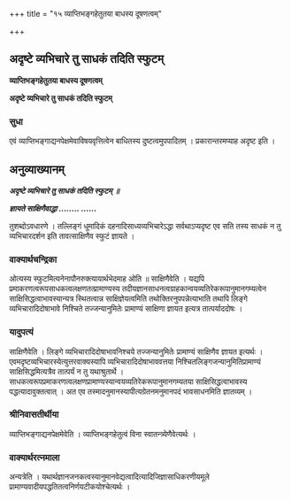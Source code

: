 +++
title = "१५ व्याप्तिभङ्गहेतुतया बाधस्य दूषणत्वम्"

+++


## अदृष्टे व्यभिचारे तु साधकं तदिति स्फुटम्

**व्याप्तिभङ्गहेतुतया बाधस्य दूषणत्वम्**

**अदृष्टे व्यभिचारे तु साधकं तदिति स्फुटम्**

### **सुधा**

एवं व्याप्तिभङ्गाद्यनपेक्षमेवाविषयवृत्तित्वेन बाधितस्य दुष्टत्वमुपपादितम् । प्रकारान्तरमप्याह अदृष्ट इति ।

## **अनुव्याख्यानम्**

***अदृष्टे व्यभिचारे तु साधकं तदिति स्फुटम् ॥***

***ज्ञायते साक्षिणैवाद्धा ........ ......***

तुशब्दोऽवधारणे । तल्लिङ्गं धूमादिकं दहनादिसाध्यव्यभिचारेऽद्धा सर्वथाऽप्यदृष्ट एव सति तस्य साधकं न तु व्यभिचारदर्शन इति तावत्साक्षिणैव स्फुटं ज्ञायते ।

### **वाक्यार्थचन्द्रिका**

ओत्यस्य स्फुटमित्यनेनापौनरुक्त्यायार्थभेदमाह ओति ॥ साक्षिणैवेति । यद्यपि प्रमाकरणत्वरूपसाधकत्वलक्षणतत्प्रामाण्यस्य तदीयज्ञानसाधनत्वग्राहकान्वयव्यतिरेकरूपानुमानगम्यत्वेन साक्षिसिद्धत्वाभावस्यान्यत्र स्थितत्वान्न साक्षिज्ञेयत्वमिति तथोक्तिरनुपपन्नेत्याभाति तथापि लिङ्गे व्यभिचारादिदोषाभावे निश्चिते तज्जन्यानुमितेः प्रामाण्यं साक्षिणा ज्ञायत इत्यत्र तात्पर्याददोषः ।

### **यादुपत्यं**

साक्षिणैवेति । लिङ्गे व्यभिचारादिदोषाभावनिश्चये तज्जन्यानुमितेः प्रामाण्यं साक्षिणैव ज्ञायत इत्यर्थः । एवमदृष्टव्यभिचारस्येत्युत्तरवाक्यस्यापि व्यभिचारादिदोषाभाववत्तया निश्चितलिङ्गजन्यानुमितिप्रामाण्यं साक्षिसिद्धमित्यत्रैव तात्पर्यं न तु यथाश्रुतार्थे । साधकत्वरूपप्रमाकरणत्वलक्षणप्रामाण्यस्यान्वयव्यतिरेकरूपानुमानगम्यतया साक्षिसिद्धत्वाभावस्य पद्धत्यादावुक्तत्वात् । अत एव तस्मादनुमानस्यापीत्यग्रेतनमनुमानपदं भावसाधनमिति ज्ञातव्यम् ।

### **श्रीनिवासतीर्थीया**

व्याप्तिभङ्गाद्यनपेक्षमेवेति । व्याप्तिभङ्गहेतुत्वं विना स्वातन्त्र्येणैवेत्यर्थः ।

### **वाक्यार्थरत्नमाला**

अन्यत्रेति । यथार्थज्ञानजनकत्वस्यानुमानवेद्यत्वादित्यादिजिज्ञासाधिकरणीयमूले प्रामाण्यवादीयपद्धतितत्वनिर्णयटीकयोश्चेत्यर्थः ।

